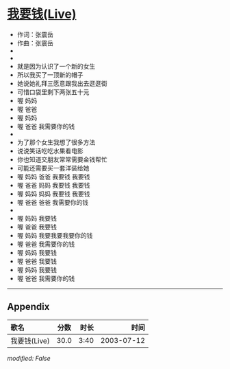 # [我要钱(Live)](https://music.163.com/song?id=31234189)

* 作词：张震岳
* 作曲：张震岳
*
*
* 就是因为认识了一个新的女生
* 所以我买了一顶新的帽子
* 她说她礼拜三愿意跟我出去逛逛街
* 可惜口袋里剩下两张五十元
* 喔 妈妈
* 喔 爸爸
* 喔 妈妈
* 喔 爸爸 我需要你的钱
* 
* 为了那个女生我想了很多方法
* 说说笑话吃吃水果看电影
* 你也知道交朋友常常需要金钱帮忙
* 可能还需要买一套洋装给她
* 喔 妈妈 爸爸 我要钱 我要钱
* 喔 爸爸 妈妈 我要钱 我要钱
* 喔 妈妈 妈妈 我要钱 我要钱
* 喔 爸爸 爸爸 我需要你的钱
* 
* 喔 妈妈 我要钱
* 喔 爸爸 我要钱
* 喔 妈妈 我要我要我要你的钱
* 喔 爸爸 我需要你的钱
* 喔 妈妈 我要钱
* 喔 爸爸 我要钱
* 喔 妈妈 我要钱
* 喔 爸爸 我需要你的钱


---

## Appendix

|歌名|分数|时长|时间|
|:---|:---:|---:|---:|
|我要钱(Live)|30.0|3:40|2003-07-12

*modified: False*